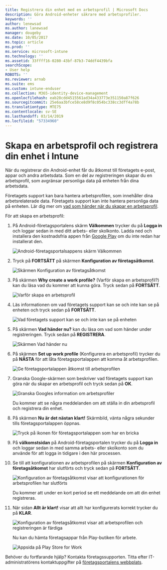 ```yaml
---
title: Registrera din enhet med en arbetsprofil | Microsoft Docs
description: Göra Android-enheter säkrare med arbetsprofiler.
keywords: ''
author: lenewsad
ms.author: lanewsad
manager: dougeby
ms.date: 10/05/2017
ms.topic: article
ms.prod: ''
ms.service: microsoft-intune
ms.technology: ''
ms.assetid: 33ffff16-0280-43bf-87b3-74ddf4439bfa
searchScope:
- User help
ROBOTS: ''
ms.reviewer: arnab
ms.suite: ems
ms.custom: intune-enduser
ms.collection: M365-identity-device-management
ms.openlocfilehash: eab28cdd4515561ad34a433773e351150a87f626
ms.sourcegitcommit: 25e6aa3bfce58ce8d9f8c054bc338cc3dff4a78b
ms.translationtype: MTE75
ms.contentlocale: sv-SE
ms.lasthandoff: 03/14/2019
ms.locfileid: "57334960"
---
```

# <a name="create-a-work-profile-and-enroll-your-device-in-intune"></a>Skapa en arbetsprofil och registrera din enhet i Intune

När du registrerar din Android-enhet får du åtkomst till företagets e-post, appar och andra arbetsdata. Som en del av registreringen skapar du en arbetsprofil, som avgränsar personliga data på enheten från dina arbetsdata.

Företagets support kan bara hantera arbetsprofilen, som innehåller dina arbetsrelaterade data. Företagets support kan inte hantera personliga data på enheten. Lär dig mer om [vad som händer när du skapar en arbetsprofil](what-happens-when-you-create-a-work-profile-android.md).

För att skapa en arbetsprofil:

1.  På Android-företagsportalens skärm **Välkommen** trycker du på **Logga in** och loggar sedan in med ditt arbets- eller skolkonto. Ladda ned och installera den kostnadsfria appen från [Google Play](https://play.google.com/store/apps/details?id=com.microsoft.windowsintune.companyportal) om du inte redan har installerat den.

    ![Android-företagsportalsappens skärm Välkommen](./media/and-enroll-0-welcome-screen.png)

2. Tryck på **FORTSÄTT** på skärmen **Konfiguration av företagsåtkomst**.

    ![Skärmen Konfiguration av företagsåtkomst](/intune/media/android_cp_enroll_01_1709_new.png)

3.  På skärmen **Why create a work profile?** (Varför skapa en arbetsprofil?) kan du läsa vad du kommer att kunna göra. Tryck sedan på **FORTSÄTT**.

    ![Varför skapa en arbetsprofil](./media/andr-afw-why-create-a-work-profile.png)

4.  Läs informationen om vad företagets support kan se och inte kan se på enheten och tryck sedan på **FORTSÄTT**.

    ![Vad företagets support kan se och inte kan se på enheten](/intune/media/android_cp_enroll_02_after_1710.png)

5.  På skärmen **Vad händer nu?** kan du läsa om vad som händer under registreringen. Tryck sedan på **REGISTRERA**.

    ![Skärmen Vad händer nu](/intune/media/android_work_cp_enroll_03_after_1710.png)

6. På skärmen **Set up work profile** (Konfigurera en arbetsprofil) trycker du på **NÄSTA** för att låta företagsportalappen att komma åt arbetsprofilen.

    ![Ge företagsportalappen åtkomst till arbetsprofilen](./media/andr-afw-tap-next-to-set-up-work-profile.png)

7. Granska Google-skärmen som beskriver vad företagets support kan göra när du skapar en arbetsprofil och tryck sedan på **OK**.

    ![Granska Googles information om arbetsprofiler](./media/andr-afw-google-screen-what-it-can-do.png)

    Du kommer att se några meddelanden om att ställa in din arbetsprofil och registrera din enhet.

8. På skärmen **Nu är det nästan klart!** Skärmbild, vänta några sekunder tills företagsportalappen öppnas.

    ![Tryck på ikonen för företagsportalappen som har en bricka](./media/andr-afw-tap-work-badged-company-portal-icon2.png)

9. På **välkomstsidan** på Android-företagsportalen trycker du på **Logga in** och loggar sedan in med samma arbets- eller skolkonto som du använde för att logga in tidigare i den här processen.

10. Se till att konfigurationen av arbetsprofilen på skärmen **Konfiguration av företagsåtkomst** har slutförts och tryck sedan på **FORTSÄTT**.

    ![Konfiguration av företagsåtkomst visar att konfigurationen för arbetsprofilen har slutförts](./media/andr-afw-work-profile-now-set-up.png)

    Du kommer att under en kort period se ett meddelande om att din enhet registreras.

11. När sidan **Allt är klart!** visar att allt har konfigurerats korrekt trycker du på **KLAR**.

    ![Konfiguration av företagsåtkomst visar att arbetsprofilen och registreringen är färdiga](/intune/media/android_work_cp_enroll_04_after_1710.png)

    Nu kan du hämta företagsappar från Play-butiken för arbete.

    ![Appsida på Play Store for Work](./media/andr-afw-tap-work-play-store-icon.png)

Behöver du fortfarande hjälp? Kontakta företagssupporten. Titta efter IT-administratörens kontaktuppgifter på [företagsportalens webbplats](https://go.microsoft.com/fwlink/?linkid=2010980).
